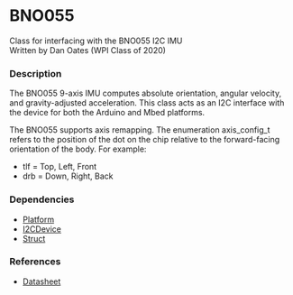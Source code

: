 # BNO055
Class for interfacing with the BNO055 I2C IMU  
Written by Dan Oates (WPI Class of 2020)

### Description
The BNO055 9-axis IMU computes absolute orientation, angular velocity, and gravity-adjusted acceleration. This class acts as an I2C interface with the device for both the Arduino and Mbed platforms.  
  
The BNO055 supports axis remapping. The enumeration axis_config_t refers to the position of the dot on the chip relative to the forward-facing orientation of the body. For example:
- tlf = Top, Left, Front
- drb = Down, Right, Back

### Dependencies
- [Platform](https://github.com/doates625/Platform.git)
- [I2CDevice](https://github.com/doates625/I2CDevice.git)
- [Struct](https://github.com/doates625/Struct.git)

### References
- [Datasheet](https://cdn-shop.adafruit.com/datasheets/BST_BNO055_DS000_12.pdf)